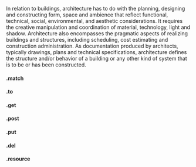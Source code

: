 In relation to buildings, architecture has to do with the planning, designing and constructing form, space and ambience that reflect functional, technical, social, environmental, and aesthetic considerations. It requires the creative manipulation and coordination of material, technology, light and shadow. Architecture also encompasses the pragmatic aspects of realizing buildings and structures, including scheduling, cost estimating and construction administration. As documentation produced by architects, typically drawings, plans and technical specifications, architecture defines the structure and/or behavior of a building or any other kind of system that is to be or has been constructed.
#### .match
#### .to
#### .get
#### .post
#### .put
#### .del
#### .resource
